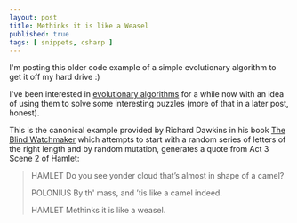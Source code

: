 ```yaml
---
layout: post
title: Methinks it is like a Weasel
published: true
tags: [ snippets, csharp ]
---
```


I'm posting this older code example of a simple evolutionary algorithm to get 
it off my hard drive :) 

I've been interested in [evolutionary algorithms](http://en.wikipedia.org/wiki/Evolutionary_algorithm) 
for a while now with an idea of using them to solve some interesting puzzles
(more of that in a later post, honest).

This is the canonical example provided by Richard Dawkins in his book 
[The Blind Watchmaker](http://en.wikipedia.org/wiki/The_Blind_Watchmaker) 
which attempts to start with a random series of letters of the right length and 
by random mutation, generates a quote from Act 3 Scene 2 of Hamlet:

>
> HAMLET
> Do you see yonder cloud that’s almost in shape of a camel?
>
> POLONIUS
> By th' mass, and ’tis like a camel indeed.
> 
> HAMLET
> Methinks it is like a weasel.
>

<script src="https://gist.github.com/deejaygraham/0f9215abd64ffaf91a24.js"></script>

